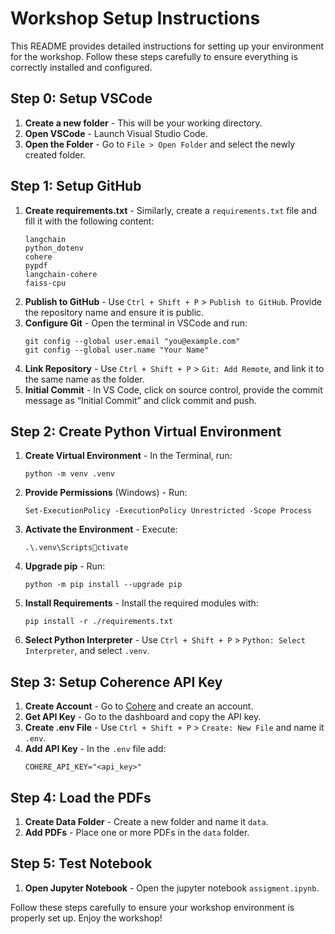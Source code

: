 
# Workshop Setup Instructions

This README provides detailed instructions for setting up your environment for the workshop. Follow these steps carefully to ensure everything is correctly installed and configured.

## Step 0: Setup VSCode

1. **Create a new folder** - This will be your working directory.
2. **Open VSCode** - Launch Visual Studio Code.
3. **Open the Folder** - Go to `File > Open Folder` and select the newly created folder.

## Step 1: Setup GitHub

1. **Create requirements.txt** - Similarly, create a `requirements.txt` file and fill it with the following content:
    ```
    langchain
    python_dotenv
    cohere
    pypdf
    langchain-cohere
    faiss-cpu
    ```
3. **Publish to GitHub** - Use `Ctrl + Shift + P` > `Publish to GitHub`. Provide the repository name and ensure it is public.
4. **Configure Git** - Open the terminal in VSCode and run:
    ```
    git config --global user.email "you@example.com"
    git config --global user.name "Your Name"
    ```
5. **Link Repository** - Use `Ctrl + Shift + P` > `Git: Add Remote`, and link it to the same name as the folder.
6. **Initial Commit** - In VS Code, click on source control, provide the commit message as “Initial Commit” and click commit and push.

## Step 2: Create Python Virtual Environment

1. **Create Virtual Environment** - In the Terminal, run:
    ```
    python -m venv .venv
    ```
2. **Provide Permissions** (Windows) - Run:
    ```
    Set-ExecutionPolicy -ExecutionPolicy Unrestricted -Scope Process
    ```
3. **Activate the Environment** - Execute:
    ```
    .\.venv\Scriptsctivate
    ```
4. **Upgrade pip** - Run:
    ```
    python -m pip install --upgrade pip
    ```
5. **Install Requirements** - Install the required modules with:
    ```
    pip install -r ./requirements.txt
    ```
6. **Select Python Interpreter** - Use `Ctrl + Shift + P` > `Python: Select Interpreter`, and select `.venv`.

## Step 3: Setup Coherence API Key

1. **Create Account** - Go to [Cohere](https://cohere.ai/) and create an account.
2. **Get API Key** - Go to the dashboard and copy the API key.
3. **Create .env File** - Use `Ctrl + Shift + P` > `Create: New File` and name it `.env`.
2. **Add API Key** - In the `.env` file add:
    ```
    COHERE_API_KEY="<api_key>"
    ```

## Step 4: Load the PDFs

1. **Create Data Folder** - Create a new folder and name it `data`.
2. **Add PDFs** - Place one or more PDFs in the `data` folder.

## Step 5: Test Notebook

1. **Open Jupyter Notebook** - Open the jupyter notebook `assigment.ipynb`.


Follow these steps carefully to ensure your workshop environment is properly set up. Enjoy the workshop!
